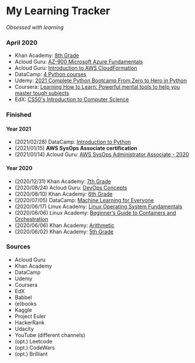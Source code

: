 # My Learning Tracker
*Obsessed with learning*  

### April 2020
* Khan Academy: [8th Grade](https://www.khanacademy.org/)
* Acloud Guru: [AZ-900 Microsoft Azure Fundamentals](https://learn.acloud.guru/course/az-900-microsoft-azure-fundamentals/dashboard)
* Acloud Guru: [Introduction to AWS CloudFormation](https://learn.acloud.guru/course/intro-aws-cloudformation/dashboard)
* DataCamp: [4 Python courses](https://www.datacamp.com/)
* Udemy: [2021 Complete Python Bootcamp From Zero to Hero in Python](https://www.udemy.com/course/complete-python-bootcamp/)
* Coursera: [Learning How to Learn: Powerful mental tools to help you master tough subjects](https://www.coursera.org/learn/learning-how-to-learn/home/welcome)
* EdX: [CS50's Introduction to Computer Science](https://www.edx.org/course/cs50s-introduction-to-computer-science)
  
### Finished
#### Year 2021
* (2021/02/28) DataCamp: [Introduction to Python](https://learn.datacamp.com/courses/intro-to-python-for-data-science)
* (2021/01/15) **AWS SysOps Associate certification**
* (2021/01/14) Acloud Guru: [AWS SysOps Administrator Associate - 2020](https://learn.acloud.guru/course/aws-certified-sysops-administrator-associate/dashboard)
  
#### Year 2020
* (2020/12/31) Khan Academy: [7th Grade](https://www.khanacademy.org/math/cc-seventh-grade-math)
* (2020/08/24) Acloud Guru: [DevOps Concepts](https://learn.acloud.guru/course/devops-concepts/dashboard)
* (2020/08/10) Khan Academy: [6th Grade](https://www.khanacademy.org/math/cc-sixth-grade-math)
* (2020/07/05) DataCamp: [Machine Learning for Everyone](https://learn.datacamp.com/courses/machine-learning-for-everyone)
* (2020/06/17) Linux Academy: [Linux Operating System Fundamentals](https://linuxacademy.com/cp/modules/view/id/286)
* (2020/06/06) Linux Academy: [Beginner’s Guide to Containers and Orchestration](https://linuxacademy.com/cp/modules/view/id/275)
* (2020/06/06) Khan Academy: [Arithmetic](https://www.khanacademy.org/math/arithmetic)
* (2020/06/02) Khan Academy: [5th Grade](https://www.khanacademy.org/math/cc-fifth-grade-math)

### Sources
* Acloud Guru
* Khan Academy
* DataCamp
* Udemy
* Coursera
* EdX
* Babbel
* (e)books
* Kaggle
* Project Euler
* HackerRank
* Udacity
* YouTube (different channels)
* (opt.) Leetcode
* (opt.) CodeWars
* (opt.) Brilliant